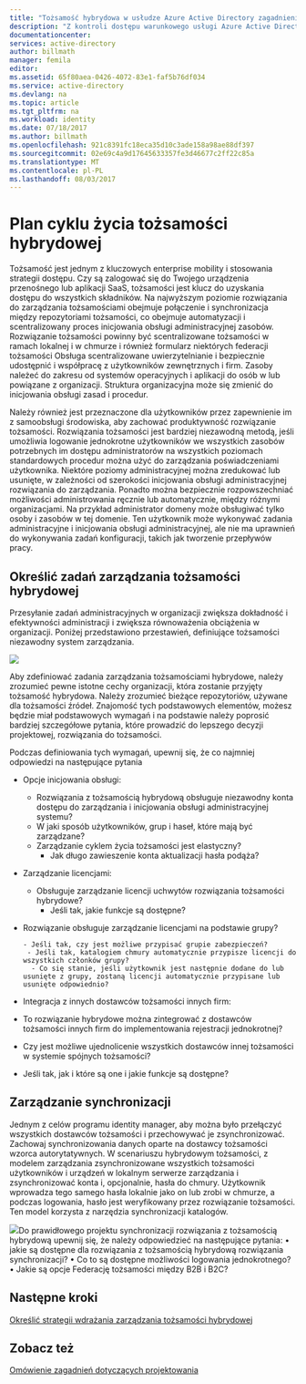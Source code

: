 ```yaml
---
title: "Tożsamość hybrydowa w usłudze Azure Active Directory zagadnienia dotyczące projektowania - Określ zadań zarządzania tożsamościami hybrydowe | Dokumentacja firmy Microsoft"
description: "Z kontroli dostępu warunkowego usługi Azure Active Directory sprawdza określonych warunków, można wybrać podczas uwierzytelniania użytkownika i przed zezwoleniem na dostęp do aplikacji. Gdy te warunki są spełnione, użytkownik jest uwierzytelniony i zezwolenie na dostęp do aplikacji."
documentationcenter: 
services: active-directory
author: billmath
manager: femila
editor: 
ms.assetid: 65f80aea-0426-4072-83e1-faf5b76df034
ms.service: active-directory
ms.devlang: na
ms.topic: article
ms.tgt_pltfrm: na
ms.workload: identity
ms.date: 07/18/2017
ms.author: billmath
ms.openlocfilehash: 921c8391fc18eca35d10c3ade158a98ae88df397
ms.sourcegitcommit: 02e69c4a9d17645633357fe3d46677c2ff22c85a
ms.translationtype: MT
ms.contentlocale: pl-PL
ms.lasthandoff: 08/03/2017
---
```

# <a name="plan-for-hybrid-identity-lifecycle"></a>Plan cyklu życia tożsamości hybrydowej
Tożsamość jest jednym z kluczowych enterprise mobility i stosowania strategii dostępu. Czy są zalogować się do Twojego urządzenia przenośnego lub aplikacji SaaS, tożsamości jest klucz do uzyskania dostępu do wszystkich składników. Na najwyższym poziomie rozwiązania do zarządzania tożsamościami obejmuje połączenie i synchronizacja między repozytoriami tożsamości, co obejmuje automatyzacji i scentralizowany proces inicjowania obsługi administracyjnej zasobów. Rozwiązanie tożsamości powinny być scentralizowane tożsamości w ramach lokalnej i w chmurze i również formularz niektórych federacji tożsamości Obsługa scentralizowane uwierzytelnianie i bezpiecznie udostępnić i współpracę z użytkowników zewnętrznych i firm. Zasoby należeć do zakresu od systemów operacyjnych i aplikacji do osób w lub powiązane z organizacji. Struktura organizacyjna może się zmienić do inicjowania obsługi zasad i procedur.

Należy również jest przeznaczone dla użytkowników przez zapewnienie im z samoobsługi środowiska, aby zachować produktywność rozwiązanie tożsamości. Rozwiązania tożsamości jest bardziej niezawodną metodą, jeśli umożliwia logowanie jednokrotne użytkowników we wszystkich zasobów potrzebnych im dostępu administratorów na wszystkich poziomach standardowych procedur można użyć do zarządzania poświadczeniami użytkownika. Niektóre poziomy administracyjnej można zredukować lub usunięte, w zależności od szerokości inicjowania obsługi administracyjnej rozwiązania do zarządzania. Ponadto można bezpiecznie rozpowszechniać możliwości administrowania ręcznie lub automatycznie, między różnymi organizacjami. Na przykład administrator domeny może obsługiwać tylko osoby i zasobów w tej domenie. Ten użytkownik może wykonywać zadania administracyjne i inicjowania obsługi administracyjnej, ale nie ma uprawnień do wykonywania zadań konfiguracji, takich jak tworzenie przepływów pracy.

## <a name="determine-hybrid-identity-management-tasks"></a>Określić zadań zarządzania tożsamości hybrydowej
Przesyłanie zadań administracyjnych w organizacji zwiększa dokładność i efektywności administracji i zwiększa równoważenia obciążenia w organizacji. Poniżej przedstawiono przestawień, definiujące tożsamości niezawodny system zarządzania.

 ![](./media/hybrid-id-design-considerations/Identity_management_considerations.png)

Aby zdefiniować zadania zarządzania tożsamościami hybrydowe, należy zrozumieć pewne istotne cechy organizacji, która zostanie przyjęty tożsamość hybrydowa. Należy zrozumieć bieżące repozytoriów, używane dla tożsamości źródeł. Znajomość tych podstawowych elementów, możesz będzie miał podstawowych wymagań i na podstawie należy poprosić bardziej szczegółowe pytania, które prowadzić do lepszego decyzji projektowej, rozwiązania do tożsamości.  

Podczas definiowania tych wymagań, upewnij się, że co najmniej odpowiedzi na następujące pytania

* Opcje inicjowania obsługi: 
  
  * Rozwiązania z tożsamością hybrydową obsługuje niezawodny konta dostępu do zarządzania i inicjowania obsługi administracyjnej systemu?
  * W jaki sposób użytkowników, grup i haseł, które mają być zarządzane?
  * Zarządzanie cyklem życia tożsamości jest elastyczny? 
    * Jak długo zawieszenie konta aktualizacji hasła podąża?
* Zarządzanie licencjami: 
  
  * Obsługuje zarządzanie licencji uchwytów rozwiązania tożsamości hybrydowe?
    * Jeśli tak, jakie funkcje są dostępne?
* Rozwiązanie obsługuje zarządzanie licencjami na podstawie grupy? 
  
      - Jeśli tak, czy jest możliwe przypisać grupie zabezpieczeń? 
       - Jeśli tak, katalogiem chmury automatycznie przypisze licencji do wszystkich członków grupy? 
        - Co się stanie, jeśli użytkownik jest następnie dodane do lub usunięte z grupy, zostaną licencji automatycznie przypisane lub usunięte odpowiednio? 
* Integracja z innych dostawców tożsamości innych firm:
* To rozwiązanie hybrydowe można zintegrować z dostawców tożsamości innych firm do implementowania rejestracji jednokrotnej?
* Czy jest możliwe ujednolicenie wszystkich dostawców innej tożsamości w systemie spójnych tożsamości?
* Jeśli tak, jak i które są one i jakie funkcje są dostępne?

## <a name="synchronization-management"></a>Zarządzanie synchronizacji
Jednym z celów programu identity manager, aby można było przełączyć wszystkich dostawców tożsamości i przechowywać je zsynchronizować. Zachowaj synchronizowania danych oparte na dostawcy tożsamości wzorca autorytatywnych. W scenariuszu hybrydowym tożsamości, z modelem zarządzania zsynchronizowane wszystkich tożsamości użytkowników i urządzeń w lokalnym serwerze zarządzania i zsynchronizować konta i, opcjonalnie, hasła do chmury. Użytkownik wprowadza tego samego hasła lokalnie jako on lub zrobi w chmurze, a podczas logowania, hasło jest weryfikowany przez rozwiązanie tożsamości. Ten model korzysta z narzędzia synchronizacji katalogów.

![](./media/hybrid-id-design-considerations/Directory_synchronization.png)Do prawidłowego projektu synchronizacji rozwiązania z tożsamością hybrydową upewnij się, że należy odpowiedzieć na następujące pytania: • jakie są dostępne dla rozwiązania z tożsamością hybrydową rozwiązania synchronizacji?
• Co to są dostępne możliwości logowania jednokrotnego?
• Jakie są opcje Federację tożsamości między B2B i B2C?

## <a name="next-steps"></a>Następne kroki
[Określić strategii wdrażania zarządzania tożsamości hybrydowej](active-directory-hybrid-identity-design-considerations-lifecycle-adoption-strategy.md)

## <a name="see-also"></a>Zobacz też
[Omówienie zagadnień dotyczących projektowania](active-directory-hybrid-identity-design-considerations-overview.md)

